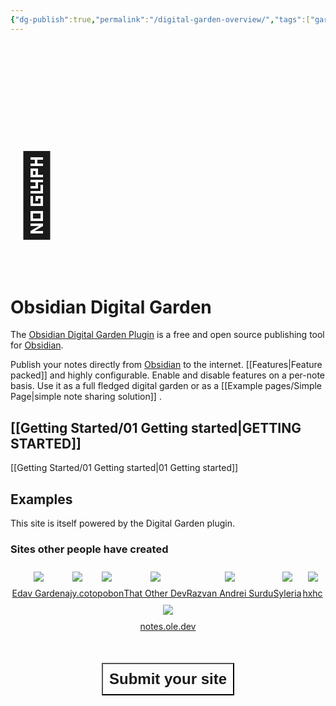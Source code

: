 ```yaml
---
{"dg-publish":true,"permalink":"/digital-garden-overview/","tags":["gardenEntry"],"dgShowInlineTitle":false}
---
```




<h1 style="font-size: 128px">🏡</h1>

# Obsidian Digital Garden

The  [Obsidian Digital Garden Plugin](https://github.com/oleeskild/obsidian-digital-garden) is a free and open source publishing tool for [Obsidian](https://obsidian.md). 

Publish your notes directly from [Obsidian](https://obsidian.md/) to the internet. [[Features\|Feature packed]] and highly configurable. Enable and disable features on a per-note basis. Use it as a full fledged digital garden or as a  [[Example pages/Simple Page\|simple note sharing solution]] .

## [[Getting Started/01 Getting started\|GETTING STARTED]]

[[Getting Started/01 Getting started\|01 Getting started]]
<div style="display:none; justify-content: center; cursor: pointer;">
	<a href="/getting-started/01-getting-started/">
		<button style=" font-size: 32px; padding: 10px 20px; height: fit-content; margin-top: 20px; margin-bottom: 40px; background: var(--text-accent); font-weight: 600; color: var(--text-on-accent); cursor: pointer;">
			GETTING STARTED
		</button>
	</a>
</div>


## Examples
This site is itself powered by the Digital Garden plugin. 

### Sites other people have created

<div style="display: flex; flex-wrap: wrap; align-items: center; justify-content: center;">
	<div style="display: flex; flex-direction: column; justify-content: center;align-items:center;">
			<img style="padding: 10px" src="https://res.cloudinary.com/dix4ngy25/image/upload/c_scale,r_8,w_300/v1668690350/dgdocs/CleanShot_2022-11-17_at_14.05.20_2x.png"/>
			<a href="https://edav-garden.netlify.app/" target="_blank">Edav Garden</a>
	</div>
	<div style="display: flex; flex-direction: column; justify-content: center;align-items:center;">
		<img style="padding: 10px" src="https://res.cloudinary.com/dix4ngy25/image/upload/c_scale,r_8,w_300/v1668500110/dgdocs/CleanShot_2022-11-15_at_09.14.26_2x.png"/>
		<a href="https://ajy.co/" target="_blank">ajy.co</a>
	</div>
<div style="display: flex; flex-direction: column; justify-content: center;align-items:center;">
		<img style="padding: 10px" src="https://res.cloudinary.com/dix4ngy25/image/upload/c_scale,r_8,w_300/v1672992556/dgdocs/CleanShot_2023-01-06_at_09.09.06_2x.png"/>
		<a href="https://topobon.utsob.me/" target="_blank">topobon</a>
	</div>
	<div style="display: flex; flex-direction: column; justify-content: center;align-items:center;">
		<img style="padding: 10px" src="https://res.cloudinary.com/dix4ngy25/image/upload/c_scale,r_8,w_300/v1668068263/dgdocs/CleanShot_2022-11-10_at_09.17.28_2x.png"/>
		<a href="https://notes.thatother.dev/" target="_blank">That Other Dev</a>
	</div>
	<div style="display: flex; flex-direction: column; justify-content: center;align-items:center;">
		<img style="padding: 10px" src="https://res.cloudinary.com/dix4ngy25/image/upload/c_scale,r_8,w_300/v1668500118/dgdocs/CleanShot_2022-11-15_at_09.14.17_2x.png"/>
		<a href="https://razvan-andrei-surdu.eu/" target="_blank">Razvan Andrei Surdu</a>
	</div>
	<div style="display: flex; flex-direction: column; justify-content: center;align-items: center">
		<img style="padding: 10px" src="https://res.cloudinary.com/dix4ngy25/image/upload/c_scale,r_8,w_300/v1668068103/dgdocs/CleanShot_2022-11-10_at_09.14.47_2x.png"/>
		<a href="https://syleria.netlify.app/" target="_blank">Syleria</a>
	</div>
	<div style="display: flex; flex-direction: column; justify-content: center;align-items:center;">
		<img style="padding: 10px" src="https://res.cloudinary.com/dix4ngy25/image/upload/c_scale,r_8,w_300/v1668068358/dgdocs/CleanShot_2022-11-10_at_09.19.06_2x.png"/>
		<a href="https://notes.hxhc.xyz/" target="_blank">hxhc</a>
	</div>
	<div style="display: flex; flex-direction: column; justify-content: center;align-items:center;">
		<img style="padding: 10px" src="https://res.cloudinary.com/dix4ngy25/image/upload/c_scale,r_8,w_300/v1671387169/dgdocs/CleanShot_2022-12-18_at_19.12.28_2x.png"/>
		<a href="https://notes.ole.dev/" target="_blank">notes.ole.dev</a>
	</div>
</div>


<div style="display: flex; justify-content: center; cursor: pointer;">
	<a href="https://github.com/oleeskild/obsidian-digital-garden/issues/55" target="_blank">
		<button style=" font-size: 24px; padding: 10px; height: fit-content; margin-top: 50px; background: var(--text-accent); font-weight: 600; color: var(--text-on-accent); cursor: pointer; ">
			Submit your site
		</button>
	</a>
</div>


<style>
a.internal-link[href="/getting-started/01-getting-started/"] {
	display: none;
}
</style>